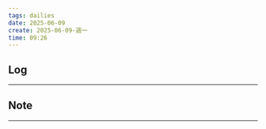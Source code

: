 ```yaml
---
tags: dailies  
date: 2025-06-09
create: 2025-06-09-週一
time: 09:26
---
```

## Log
---


## Note
---

